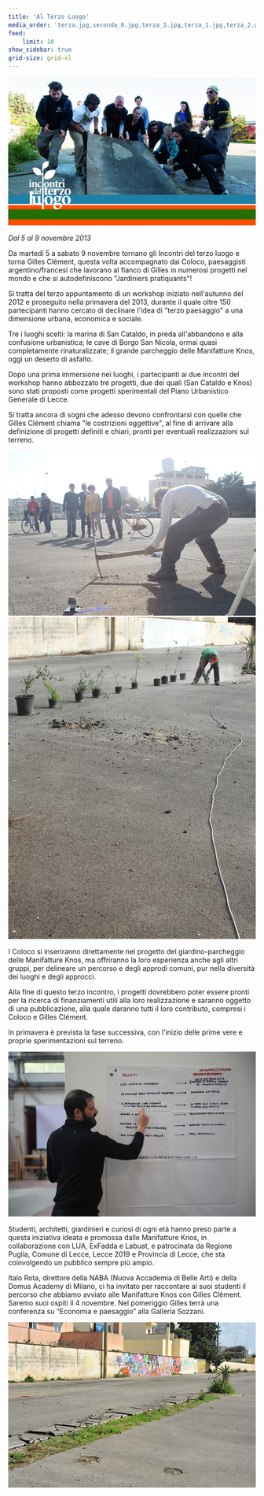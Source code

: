 ```yaml
---
title: 'Al Terzo Luogo'
media_order: 'terza.jpg,seconda_0.jpg,terza_3.jpg,terza_1.jpg,terza_2.gif'
feed:
    limit: 10
show_sidebar: true
grid-size: grid-xl
---
```


![](01-terza.jpg)

_Dal 5 al 9 novembre 2013_


Da martedì 5 a sabato 9 novembre tornano gli Incontri del terzo luogo e torna Gilles Clément, questa volta accompagnato dai Coloco, paesaggisti argentino/francesi che lavorano al fianco di Gilles in numerosi progetti nel mondo e che si autodefiniscono "Jardiniers pratiquants"!

 

Si tratta del terzo appuntamento di un workshop iniziato nell'autunno del 2012 e proseguito nella primavera del 2013, durante il quale oltre 150 partecipanti hanno cercato di declinare l'idea di "terzo paesaggio" a una dimensione urbana, economica e sociale.

Tre i luoghi scelti: la marina di San Cataldo, in preda all'abbandono e alla confusione urbanistica; le cave di Borgo San Nicola, ormai quasi completamente rinaturalizzate; il grande parcheggio delle Manifatture Knos, oggi un deserto di asfalto.

Dopo una prima immersione nei luoghi, i partecipanti ai due incontri del workshop hanno abbozzato tre progetti, due dei quali (San Cataldo e Knos) sono stati proposti come progetti sperimentali del Piano Urbanistico Generale di Lecce.

Si tratta ancora di sogni che adesso devono confrontarsi con quelle che Gilles Clément chiama "le costrizioni oggettive", al fine di arrivare alla definizione di progetti definiti e chiari, pronti per eventuali realizzazioni sul terreno.

![](terza_1.jpg)
![](terza_2.gif)

I Coloco si inseriranno direttamente nel progetto del giardino-parcheggio delle Manifatture Knos, ma offriranno la loro esperienza anche agli altri gruppi, per delineare un percorso e degli approdi comuni, pur nella diversità dei luoghi e degli approcci.

Alla fine di questo terzo incontro, i progetti dovrebbero poter essere pronti per la ricerca di finanziamenti utili alla loro realizzazione e saranno oggetto di una pubblicazione, alla quale daranno tutti il loro contributo, compresi i Coloco e Gilles Clément.

In primavera è prevista la fase successiva, con l'inizio delle prime vere e proprie sperimentazioni sul terreno.

![](terza_3.jpg)

Studenti, architetti, giardinieri e curiosi di ogni età hanno preso parte a questa iniziativa ideata e promossa dalle Manifatture Knos, in collaborazione con LUA, ExFadda e Labuat, e patrocinata da Regione Puglia, Comune di Lecce, Lecce 2019 e Provincia di Lecce, che sta coinvolgendo un pubblico sempre più ampio.

Italo Rota, direttore della NABA (Nuova Accademia di Belle Arti) e della Domus Academy di Milano, ci ha invitato per raccontare ai suoi studenti il percorso che abbiamo avviato alle Manifatture Knos con Gilles Clément. Saremo suoi ospiti il 4 novembre. Nel pomeriggio Gilles terrà una conferenza su “Economia e paesaggio” alla Galleria Sozzani.

![](seconda_0.jpg)
